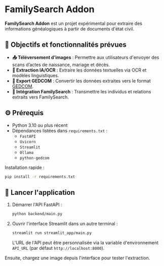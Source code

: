 # FamilySearch Addon

**FamilySearch Addon** est un projet expérimental pour extraire des informations généalogiques à partir de documents d'état civil.

## 🎯 Objectifs et fonctionnalités prévues

- **📤 Téléversement d’images** : Permettre aux utilisateurs d'envoyer des scans d’actes de naissance, mariage et décès.
- **🧠 Extraction IA/OCR** : Extraire les données textuelles via OCR et modèles linguistiques.
- **📄 Export GEDCOM** : Convertir les données extraites vers le format [GEDCOM](https://en.wikipedia.org/wiki/GEDCOM).
- **🔗 Intégration FamilySearch** : Transmettre les individus et relations extraits vers FamilySearch.

## ⚙️ Prérequis

- Python 3.10 ou plus récent
- Dépendances listées dans `requirements.txt` :
  - `FastAPI`
  - `Uvicorn`
  - `Streamlit`
  - `Ollama`
  - `python-gedcom`

Installation rapide :
```bash
pip install -r requirements.txt
```

## 🚀 Lancer l'application

1. Démarrer l'API FastAPI :
   ```bash
   python backend/main.py
   ```
2. Ouvrir l'interface Streamlit dans un autre terminal :
   ```bash
   streamlit run streamlit_app/main.py
   ```

   L'URL de l'API peut être personnalisée via la variable d'environnement
   `API_URL` (par défaut `http://localhost:8000`).

Ensuite, chargez une image depuis l'interface pour tester l'extraction.
